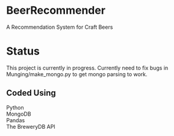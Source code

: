 # BeerRecommender
A Recommendation System for Craft Beers

# Status
This project is currently in progress. Currently need to fix bugs in Munging/make_mongo.py to get mongo parsing to work.

## Coded Using<br>
Python<br>
MongoDB<br>
Pandas<br>
The BreweryDB API
